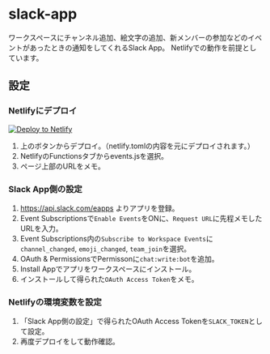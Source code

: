 # slack-app
ワークスペースにチャンネル追加、絵文字の追加、新メンバーの参加などのイベントがあったときの通知をしてくれるSlack App。
Netlifyでの動作を前提としています。

## 設定
### Netlifyにデプロイ
[![Deploy to Netlify](https://www.netlify.com/img/deploy/button.svg)](https://app.netlify.com/start/deploy?repository=https://github.com/write-blog-every-week/wbew-slack-app)

1. 上のボタンからデプロイ。（netlify.tomlの内容を元にデプロイされます。）
2. NetlifyのFunctionsタブからevents.jsを選択。
3. ページ上部のURLをメモ。

### Slack App側の設定
1. https://api.slack.com/eapps よりアプリを登録。
2. Event Subscriptionsで`Enable Events`をONに、`Request URL`に先程メモしたURLを入力。
3. Event Subscriptions内の`Subscribe to Workspace Events`に`channel_changed`, `emoji_changed`, `team_join`を選択。
3. OAuth & PermissionsでPermissonに`chat:write:bot`を追加。
4. Install Appでアプリをワークスペースにインストール。
5. インストールして得られた`OAuth Access Token`をメモ。

### Netlifyの環境変数を設定
1. 「Slack App側の設定」で得られたOAuth Access Tokenを`SLACK_TOKEN`として設定。
2. 再度デプロイをして動作確認。

